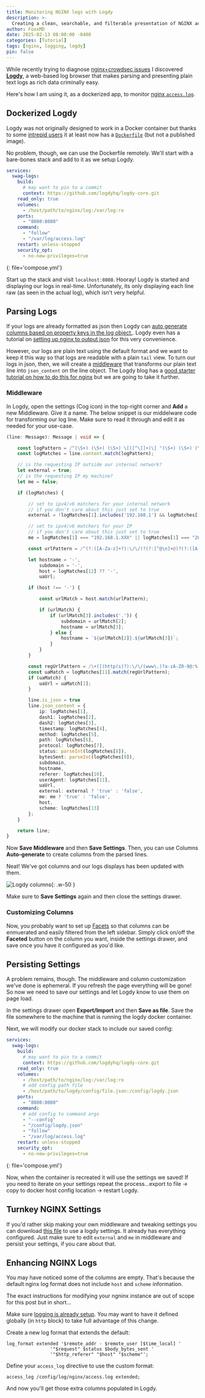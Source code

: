 ```yaml
---
title: Monitoring NGINX logs with Logdy
description: >-
  Creating a clean, searchable, and filterable presentation of NGINX access.log
author: FoxxMD
date: 2025-02-13 08:00:00 -0400
categories: [Tutorial]
tags: [nginx, logging, logdy]
pin: false
---
```


While recently trying to diagnose [nginx+crowdsec issues](/posts/swag-crowdsec-tld) I discovered [**Logdy**](https://logdy.dev/), a web-based log browser that makes parsing and presenting plain text logs as rich data criminally easy.

Here's how I am using it, as a dockerized app, to monitor [nginx `access.log`](https://docs.nginx.com/nginx/admin-guide/monitoring/logging/).

## Dockerized Logdy

Logdy was not originally designed to work in a Docker container but thanks to some [intrepid users](https://github.com/logdyhq/logdy-core/issues/52) it at least now has a [`Dockerfile`](https://github.com/logdyhq/logdy-core/blob/main/Dockerfile) (but not a published image).

No problem, though, we can use the Dockerfile remotely. We'll start with a bare-bones stack and add to it as we setup Logdy.

```yaml
services:
  swag-logs:
    build:
      # may want to pin to a commit
      context: https://github.com/logdyhq/logdy-core.git
    read_only: true
    volumes:
      - /host/path/to/nginx/log:/var/log:ro
    ports:
      - "8080:8080"
    command:
      - "follow"
      - "/var/log/access.log"
    restart: unless-stopped
    security_opt:
      - no-new-privileges=true
```
{: file='compose.yml'}

Start up the stack and visit `localhost:8080`. Hooray! Logdy is started and displaying our logs in real-time. Unfortunately, its only displaying each line raw (as seen in the actual log), which isn't very helpful.

## Parsing Logs

If your logs are already formatted as json then Logdy can [auto generate columns based on property keys in the log object.](https://logdy.dev/docs/explanation/columns#auto-generated-columns). Logdy even has a tutorial on [setting up nginx to output json](https://logdy.dev/blog/post/how-to-configure-nginx-to-produce-json-logs) for this very convenience.

However, our logs are plain text using the default format and we want to keep it this way so that logs are readable with a plain `tail` view. To turn our logs in json, then, we will create a [middleware](https://logdy.dev/docs/explanation/settings#middlewares) that transforms our plain text line into `json_content` on the line object. The Logdy blog has a [good starter tutorial on how to do this for nginx](https://logdy.dev/blog/post/nginx-webserver-log-parser-and-viewer-ui) but we are going to take it further.

### Middleware

In Logdy, open the settings (Cog icon) in the top-right corner and **Add** a new Middleware. Give it a name. The below snippet is our middelware code for transforming our log line. Make sure to read it through and edit it as needed for your use-case.

```ts
(line: Message): Message | void => {

    const logPattern = /^(\S+) (\S+) (\S+) \[([^\]]+)\] "(\S+) (\S+) (\S+)" (\d+) (\d+) "([^"]+)" "([^"]+)"(?: (?:"([^"]+)")(?: "([^"]+)")?)?/;
    const logMatches = line.content.match(logPattern);

    // is the requesting IP outside our internal network?
    let external = true;
    // is the requesting IP my machine?
    let me = false;

    if (logMatches) {

        // set to ipv4/v6 matchers for your internal network
        // if you don't care about this just set to true
        external = !logMatches[1].includes('192.168.1') && logMatches[1] !== "2600:1700:myip:v6Matcher";

        // set to ipv4/v6 matchers for your IP
        // if you don't care about this just set to true
        me = logMatches[1] === "192.168.1.XXX" || logMatches[1] === "2600:1700:myip:v6Matcher";

        const urlPattern = /^(?:([A-Za-z]+?):\/\/)?(?:[^@\n]+@)?(?:([A-Za-z]+?)\.)?([^:\/\n?]+)(.*)/;

        let hostname = '-',
            subdomain = '-',
            host = logMatches[12] ?? '-',
            uaUrl;

        if (host !== '-') {

            const urlMatch = host.match(urlPattern);

            if (urlMatch) {
                if (urlMatch[3].includes('.')) {
                    subdomain = urlMatch[2];
                    hostname = urlMatch[3];
                } else {
                    hostname = `${urlMatch[2]}.${urlMatch[3]}`;
                }
            }
        }

        const regUrlPattern = /\+([(http(s)?):\/\/(www\.)?a-zA-Z0-9@:%._\+~#=]{2,256}\.[a-z]{2,20}\b([-a-zA-Z0-9@:%_\+.~#?&//=]*))/;
        const uaMatch = logMatches[11].match(regUrlPattern);
        if (uaMatch) {
            uaUrl = uaMatch[1];
        }

        line.is_json = true
        line.json_content = {
            ip: logMatches[1],
            dash1: logMatches[2],
            dash2: logMatches[3],
            timestamp: logMatches[4],
            method: logMatches[5],
            path: logMatches[6],
            protocol: logMatches[7],
            status: parseInt(logMatches[8]),
            bytesSent: parseInt(logMatches[9]),
            subdomain,
            hostname,
            referer: logMatches[10],
            userAgent: logMatches[11],
            uaUrl,
            external: external ? 'true' : 'false',
            me: me ? 'true' : 'false',
            host,
            scheme: logMatches[13]
        };
    }

    return line;
}
```

Now **Save Middleware** and then **Save Settings**. Then, you can use Columns **Auto-generate** to create columns from the parsed lines.

Neat! We've got columns and our logs displays has been updated with them.

![Logdy columns](assets/img/logdy_columns.png){: .w-50 }

Make sure to **Save Settings** again and then close the settings drawer.

### Customizing Columns

Now, you probably want to set up [Facets](https://logdy.dev/docs/explanation/facets) so that columns can be enmuerated and easily filtered from the left sidebar. Simply click on/off the **Faceted** button on the column you want, inside the settings drawer, and save once you have it configured as you'd like.

## Persisting Settings

A problem remains, though. The middleware and column customization we've done is ephemeral. If you refresh the page everything will be gone! So now we need to save our settings and let Logdy know to use them on page load.

In the settings drawer open **Export/Import** and then **Save as file**. Save the file somewhere to the machine that is running the logdy docker container.

Next, we will modify our docker stack to include our saved config:

```yaml
services:
  swag-logs:
    build:
      # may want to pin to a commit
      context: https://github.com/logdyhq/logdy-core.git
    read_only: true
    volumes:
      - /host/path/to/nginx/log:/var/log:ro
      # add config path file
      - /host/path/to/logdy/config/file.json:/config/logdy.json
    ports:
      - "8080:8080"
    command:
      # add config to command args
      - "--config"
      - "/config/logdy.json"
      - "follow"
      - "/var/log/access.log"
    restart: unless-stopped
    security_opt:
      - no-new-privileges=true
```
{: file='compose.yml'}

Now, when the container is recreated it will use the settings we saved! If you need to iterate on your settings repeat the process...export to file -> copy to docker host config location -> restart Logdy.

## Turnkey NGINX Settings

If you'd rather skip making your own middleware and tweaking settings you can download [this file](/assets/logdy.json) to use a logdy settings. It already has everything configured. Just make sure to edit `external` and `me` in middleware and persist your settings, if you care about that.

## Enhancing NGINX Logs

You may have noticed some of the columns are empty. That's because the default nginx log format does not include `host` and `scheme` information.

The exact instructions for modifying your ngninx instance are out of scope for this post but in short...

Make sure [logging is already setup](https://docs.nginx.com/nginx/admin-guide/monitoring/logging/). You may want to have it defined globally (in `http` block) to take full advantage of this change.

Create a new log format that extends the default:

```nginx
log_format extended '$remote_addr - $remote_user [$time_local] '
                '"$request" $status $body_bytes_sent '
                '"$http_referer" "$host" "$scheme"';
```

Define your `access_log` directive to use the custom format:

```nginx
access_log /config/log/nginx/access.log extended;
```

And now you'll get those extra columns populated in Logdy.